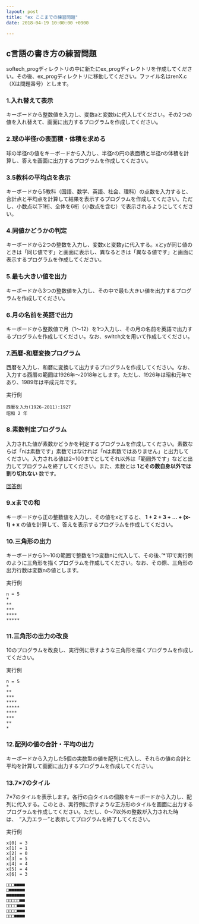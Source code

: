 ```yaml
---
layout: post
title: "ex ここまでの練習問題"
date: 2018-04-19 10:00:00 +0900

---
```


## c言語の書き方の練習問題
softech_progディレクトリの中に新たにex_progディレクトリを作成してください。その後、ex_progディレクトリに移動してください。ファイル名はrenX.c（Xは問題番号）とします。

### 1.入れ替えて表示
キーボードから整数値を入力し、変数aと変数bに代入してください。その2つの値を入れ替えて、画面に出力するプログラムを作成してください。

### 2.球の半径rの表面積・体積を求める
球の半径rの値をキーボードから入力し、半径rの円の表面積と半径rの体積を計算し、答えを画面に出力するプログラムを作成してください。

### 3.5教科の平均点を表示
キーボードから5教科（国語、数学、英語、社会、理科）の点数を入力すると、合計点と平均点を計算して結果を表示するプログラムを作成してください。ただし、小数点以下1桁、全体を6桁（小数点を含む）で表示されるようにしてください。

### 4.同値かどうかの判定
キーボードから2つの整数を入力し、変数xと変数yに代入する。xとyが同じ値のときは「同じ値です」と画面に表示し、異なるときは「異なる値です」と画面に表示するプログラムを作成してください。

### 5.最も大きい値を出力
キーボードから3つの整数値を入力し、その中で最も大きい値を出力するプログラムを作成してください。

### 6.月の名前を英語で出力
キーボードから整数値で月（1〜12）を1つ入力し、その月の名前を英語で出力するプログラムを作成してください。なお、switch文を用いて作成してください。

### 7.西暦-和暦変換プログラム
西暦を入力し、和暦に変換して出力するプログラムを作成してください。なお、入力する西暦の範囲は1926年〜2018年とします。ただし、1926年は昭和元年であり、1989年は平成元年です。

実行例
```
西暦を入力(1926-2011):1927
昭和 2 年
```

### 8.素数判定プログラム
入力された値が素数かどうかを判定するプログラムを作成してください。素数ならば「nは素数です」素数ではなければ「nは素数ではありません」と出力してください。入力される値は2~100までとしてそれ以外は「範囲外です」などと出力してプログラムを終了してください。また、素数とは
**1とその数自身以外では割り切れない**
数です。
  
[回答例](https://gist.github.com/nt16145/107c3ea0adbf652e4dfb68b0f8b0d69c)

### 9.xまでの和
キーボードから正の整数値を入力し、その値をxとすると、
**1 + 2 + 3 + ... + (x-1) + x**
の値を計算して、答えを表示するプログラムを作成してください。

### 10.三角形の出力
キーボードから1〜10の範囲で整数を1つ変数nに代入して、その後、’*’印で実行例のように三角形を描くプログラムを作成してください。なお、その際、三角形の出力行数は変数nの値とします。

実行例
```
n = 5
*
**
***
****
*****
```

### 11.三角形の出力の改良
10のプログラムを改良し、実行例に示すような三角形を描くプログラムを作成してください。

実行例
```
n = 5
*
**
***
****
*****
****
***
**
*
```

### 12.配列の値の合計・平均の出力
キーボードから入力した5個の実数型の値を配列に代入し、それらの値の合計と平均を計算して画面に出力するプログラムを作成してください。

### 13.7×7のタイル
7×7のタイルを表示します。各行の白タイルの個数をキーボードから入力し、配列に代入する。このとき、実行例に示すような正方形のタイルを画面に出力するプログラムを作成してください。ただし、0〜7以外の整数が入力された時は、　”入力エラー”と表示してプログラムを終了してください。

実行例
```
x[0] = 3
x[1] = 1
x[2] = 0
x[3] = 5
x[4] = 4
x[5] = 4
x[6] = 3

□□□■■■■
□■■■■■■
■■■■■■■
□□□□□■■
□□□□■■■
□□□□■■■
□□□■■■■
```

